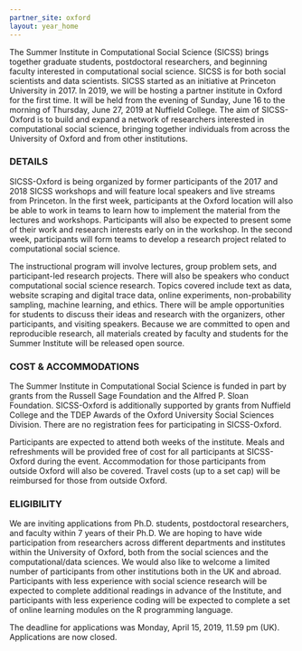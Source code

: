 ```yaml
---
partner_site: oxford
layout: year_home
---
```


The Summer Institute in Computational Social Science (SICSS) brings together graduate students, postdoctoral researchers, and beginning faculty interested in computational social science. SICSS is for both social scientists and data scientists. SICSS started as an initiative at Princeton University in 2017. In 2019, we will be hosting a partner institute in Oxford for the first time. It will be held from the evening of Sunday, June 16 to the morning of Thursday, June 27, 2019 at Nuffield College. The aim of SICSS-Oxford is to build and expand a network of researchers interested in computational social science, bringing together individuals from across the University of Oxford and from other institutions. 
 
### DETAILS
SICSS-Oxford is being organized by former participants of the 2017 and 2018 SICSS workshops and will feature local speakers and live streams from Princeton. In the first week, participants at the Oxford location will also be able to work in teams to learn how to implement the material from the lectures and workshops.  Participants will also be expected to present some of their work and research interests early on in the workshop. In the second week, participants will form teams to develop a research project related to computational social science.

The instructional program will involve lectures, group problem sets, and participant-led research projects. There will also be speakers who conduct computational social science research. Topics covered include text as data, website scraping and digital trace data, online experiments, non-probability sampling, machine learning, and ethics. There will be ample opportunities for students to discuss their ideas and research with the organizers, other participants, and visiting speakers. Because we are committed to open and reproducible research, all materials created by faculty and students for the Summer Institute will be released open source.
 
### COST & ACCOMMODATIONS
The Summer Institute in Computational Social Science is funded in part by grants from the Russell Sage Foundation and the Alfred P. Sloan Foundation. SICSS-Oxford is additionally supported by grants from Nuffield College and the TDEP Awards of the Oxford University Social Sciences Division. There are no registration fees for participating in SICSS-Oxford.

Participants are expected to attend both weeks of the institute. Meals and refreshments will be provided free of cost for all participants at SICSS-Oxford during the event. Accommodation for those participants from outside Oxford will also be covered. Travel costs (up to a set cap) will be reimbursed for those from outside Oxford. 

### ELIGIBILITY
We are inviting applications from Ph.D. students, postdoctoral researchers, and faculty within 7 years of their Ph.D. We are hoping to have wide participation from researchers across different departments and institutes within the University of Oxford, both from the social sciences and the computational/data sciences. We would also like to welcome a limited number of participants from other institutions both in the UK and abroad. Participants with less experience with social science research will be expected to complete additional readings in advance of the Institute, and participants with less experience coding will be expected to complete a set of online learning modules on the R programming language. 

The deadline for applications was Monday, April 15, 2019, 11.59 pm (UK). Applications are now closed.

